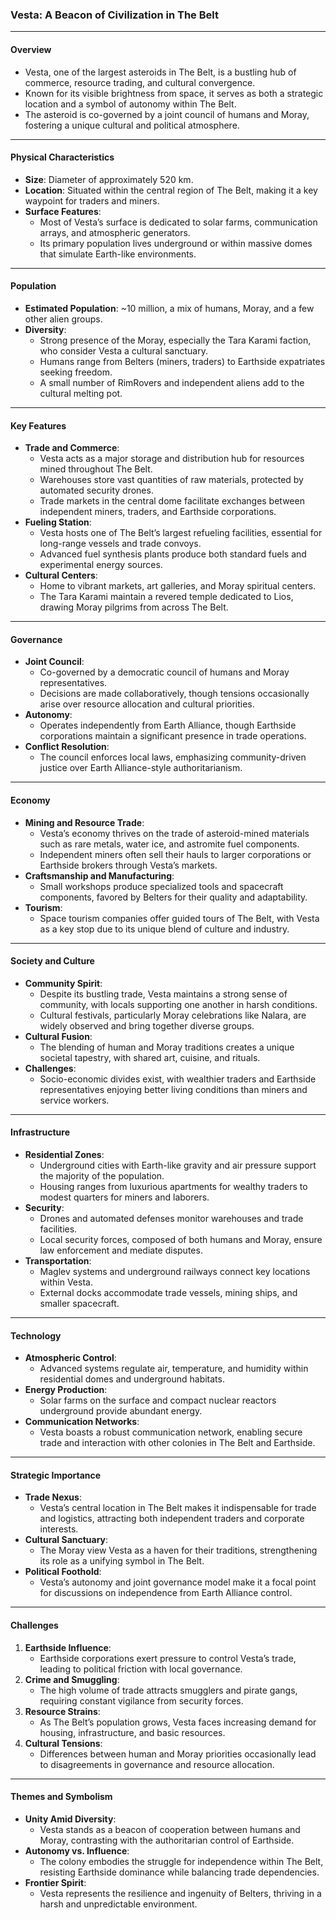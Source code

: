 ### Vesta: A Beacon of Civilization in The Belt

---

#### **Overview**
- Vesta, one of the largest asteroids in The Belt, is a bustling hub of commerce, resource trading, and cultural convergence.
- Known for its visible brightness from space, it serves as both a strategic location and a symbol of autonomy within The Belt.
- The asteroid is co-governed by a joint council of humans and Moray, fostering a unique cultural and political atmosphere.

---

#### **Physical Characteristics**
- **Size**: Diameter of approximately 520 km.
- **Location**: Situated within the central region of The Belt, making it a key waypoint for traders and miners.
- **Surface Features**:
  - Most of Vesta’s surface is dedicated to solar farms, communication arrays, and atmospheric generators.
  - Its primary population lives underground or within massive domes that simulate Earth-like environments.

---

#### **Population**
- **Estimated Population**: ~10 million, a mix of humans, Moray, and a few other alien groups.
- **Diversity**:
  - Strong presence of the Moray, especially the Tara Karami faction, who consider Vesta a cultural sanctuary.
  - Humans range from Belters (miners, traders) to Earthside expatriates seeking freedom.
  - A small number of RimRovers and independent aliens add to the cultural melting pot.

---

#### **Key Features**
- **Trade and Commerce**:
  - Vesta acts as a major storage and distribution hub for resources mined throughout The Belt.
  - Warehouses store vast quantities of raw materials, protected by automated security drones.
  - Trade markets in the central dome facilitate exchanges between independent miners, traders, and Earthside corporations.
- **Fueling Station**:
  - Vesta hosts one of The Belt’s largest refueling facilities, essential for long-range vessels and trade convoys.
  - Advanced fuel synthesis plants produce both standard fuels and experimental energy sources.
- **Cultural Centers**:
  - Home to vibrant markets, art galleries, and Moray spiritual centers.
  - The Tara Karami maintain a revered temple dedicated to Lios, drawing Moray pilgrims from across The Belt.

---

#### **Governance**
- **Joint Council**:
  - Co-governed by a democratic council of humans and Moray representatives.
  - Decisions are made collaboratively, though tensions occasionally arise over resource allocation and cultural priorities.
- **Autonomy**:
  - Operates independently from Earth Alliance, though Earthside corporations maintain a significant presence in trade operations.
- **Conflict Resolution**:
  - The council enforces local laws, emphasizing community-driven justice over Earth Alliance-style authoritarianism.

---

#### **Economy**
- **Mining and Resource Trade**:
  - Vesta’s economy thrives on the trade of asteroid-mined materials such as rare metals, water ice, and astromite fuel components.
  - Independent miners often sell their hauls to larger corporations or Earthside brokers through Vesta’s markets.
- **Craftsmanship and Manufacturing**:
  - Small workshops produce specialized tools and spacecraft components, favored by Belters for their quality and adaptability.
- **Tourism**:
  - Space tourism companies offer guided tours of The Belt, with Vesta as a key stop due to its unique blend of culture and industry.

---

#### **Society and Culture**
- **Community Spirit**:
  - Despite its bustling trade, Vesta maintains a strong sense of community, with locals supporting one another in harsh conditions.
  - Cultural festivals, particularly Moray celebrations like Nalara, are widely observed and bring together diverse groups.
- **Cultural Fusion**:
  - The blending of human and Moray traditions creates a unique societal tapestry, with shared art, cuisine, and rituals.
- **Challenges**:
  - Socio-economic divides exist, with wealthier traders and Earthside representatives enjoying better living conditions than miners and service workers.

---

#### **Infrastructure**
- **Residential Zones**:
  - Underground cities with Earth-like gravity and air pressure support the majority of the population.
  - Housing ranges from luxurious apartments for wealthy traders to modest quarters for miners and laborers.
- **Security**:
  - Drones and automated defenses monitor warehouses and trade facilities.
  - Local security forces, composed of both humans and Moray, ensure law enforcement and mediate disputes.
- **Transportation**:
  - Maglev systems and underground railways connect key locations within Vesta.
  - External docks accommodate trade vessels, mining ships, and smaller spacecraft.

---

#### **Technology**
- **Atmospheric Control**:
  - Advanced systems regulate air, temperature, and humidity within residential domes and underground habitats.
- **Energy Production**:
  - Solar farms on the surface and compact nuclear reactors underground provide abundant energy.
- **Communication Networks**:
  - Vesta boasts a robust communication network, enabling secure trade and interaction with other colonies in The Belt and Earthside.

---

#### **Strategic Importance**
- **Trade Nexus**:
  - Vesta’s central location in The Belt makes it indispensable for trade and logistics, attracting both independent traders and corporate interests.
- **Cultural Sanctuary**:
  - The Moray view Vesta as a haven for their traditions, strengthening its role as a unifying symbol in The Belt.
- **Political Foothold**:
  - Vesta’s autonomy and joint governance model make it a focal point for discussions on independence from Earth Alliance control.

---

#### **Challenges**
1. **Earthside Influence**:
   - Earthside corporations exert pressure to control Vesta’s trade, leading to political friction with local governance.
2. **Crime and Smuggling**:
   - The high volume of trade attracts smugglers and pirate gangs, requiring constant vigilance from security forces.
3. **Resource Strains**:
   - As The Belt’s population grows, Vesta faces increasing demand for housing, infrastructure, and basic resources.
4. **Cultural Tensions**:
   - Differences between human and Moray priorities occasionally lead to disagreements in governance and resource allocation.

---

#### **Themes and Symbolism**
- **Unity Amid Diversity**:
  - Vesta stands as a beacon of cooperation between humans and Moray, contrasting with the authoritarian control of Earthside.
- **Autonomy vs. Influence**:
  - The colony embodies the struggle for independence within The Belt, resisting Earthside dominance while balancing trade dependencies.
- **Frontier Spirit**:
  - Vesta represents the resilience and ingenuity of Belters, thriving in a harsh and unpredictable environment.